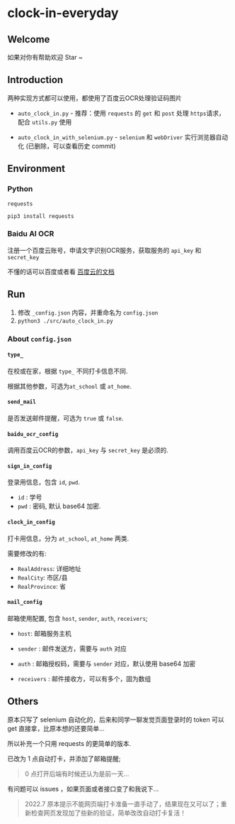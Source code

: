 # clock-in-everyday

## Welcome

如果对你有帮助欢迎 Star ~

## Introduction

两种实现方式都可以使用，都使用了百度云OCR处理验证码图片

- `auto_clock_in.py` - 推荐：使用 `requests` 的 `get` 和 `post` 处理 `https`请求，配合 `utils.py` 使用 

- `auto_clock_in_with_selenium.py` - `selenium` 和 `webDriver` 实行浏览器自动化 (已删除，可以查看历史 commit)

## Environment

### Python

`requests`

```
pip3 install requests
```

### Baidu AI OCR

注册一个百度云账号，申请文字识别OCR服务，获取服务的 `api_key` 和 `secret_key`

不懂的话可以百度或者看 [百度云的文档](https://ai.baidu.com/ai-doc/REFERENCE/Ck3dwjhhu)

## Run

1. 修改 `_config.json` 内容，并重命名为 `config.json`
2. `python3 ./src/auto_clock_in.py`

### About `config.json`

#### `type_`

在校或在家，根据 `type_` 不同打卡信息不同.

根据其他参数，可选为`at_school` 或 `at_home`.

#### `send_mail`

是否发送邮件提醒，可选为 `true` 或 `false`.

#### `baidu_ocr_config`

调用百度云OCR的参数，`api_key` 与 `secret_key` 是必须的.

#### `sign_in_config`

登录用信息，包含 `id`, `pwd`.

- `id` : 学号
- `pwd` : 密码, 默认 base64 加密.

#### `clock_in_config`

打卡用信息，分为 `at_school`, `at_home` 两类.

需要修改的有: 

- `RealAddress`: 详细地址
- `RealCity`: 市区/县
- `RealProvince`: 省

#### `mail_config`

邮箱使用配置, 包含 `host`, `sender`, `auth`, `receivers`;

- `host`: 邮箱服务主机

- `sender` : 邮件发送方，需要与 `auth` 对应

- `auth` : 邮箱授权码，需要与 `sender` 对应，默认使用 base64 加密

- `receivers` : 邮件接收方，可以有多个，固为数组

## Others

原本只写了 selenium 自动化的，后来和同学一聊发觉页面登录时的 token 可以 get 直接拿，比原本想的还要简单...

所以补充一个只用 requests 的更简单的版本.

已改为 1 点自动打卡，并添加了邮箱提醒;

> 0 点打开后端有时候还认为是前一天...

有问题可以 issues ，如果页面或者接口变了和我说下...

> 2022.7 原本提示不能网页端打卡准备一直手动了，结果现在又可以了；重新检查网页发现加了些新的验证，简单改改自动打卡复活！
